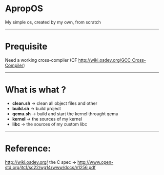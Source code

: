 # ApropOS
My simple os, created by my own, from scratch

------------------
# Prequisite

Need a working cross-compiler (CF http://wiki.osdev.org/GCC_Cross-Compiler)

-------------
# What is what ?

- **clean.sh** -> clean all object files and other
- **build.sh** -> build project
- **qemu.sh** -> build and start the kernel throught qemu
- **kernel** -> the sources of my kernel
- **libc** -> the sources of my custom libc

---------------
# Reference:
http://wiki.osdev.org/ 
the C spec 
-> http://www.open-std.org/jtc1/sc22/wg14/www/docs/n1256.pdf
